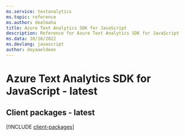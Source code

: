 ```yaml
---
ms.service: textanalytics
ms.topic: reference
ms.author: dealmaha
title: Azure Text Analytics SDK for JavaScript
description: Reference for Azure Text Analytics SDK for JavaScript
ms.data: 10/18/2022
ms.devlang: javascript
author: deyaaeldeen
---
```

# Azure Text Analytics SDK for JavaScript - latest

## Client packages - latest
[!INCLUDE [client-packages](text-analytics-client-index.md)]
